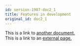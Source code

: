 ```yaml
---
id: version-1907-doc2_1
title: Features in development
original_id: doc2_1
---
```


This is a link to [another document.](doc3.md)  
This is a link to an [external page.](http://www.example.com)

